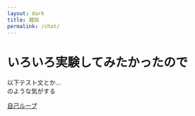 ```yaml
---
layout: dark
title: 雑談
permalink: /chat/
---
```


<!--
<style>
    .page-link {
        color: #00c000;
    }
    body {
        background-color: #404048;
        color : #fff;
    }
    h1 {
        background: linear-gradient(transparent 90%, #0017c2 90%);
    }
</style>
-->

<h1>いろいろ実験してみたかったので</h1>
以下テスト文とか...<br>
のような気がする

[自己ループ](./l)
